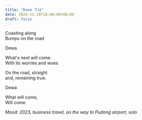 ```yaml
---
title: "Dewa では"
date: 2024-11-10T18:00:00+08:00
draft: false
---
```


Coasting along  
Bumps on the road   

Dewa

What's next will come.  
With its worries and woes  

On the road, straight    
and, remaining true.  

Dewa

What will come,   
Will come.  

*Mood: 2023, business travel, on the way to Pudong airport, solo*
